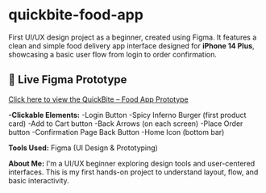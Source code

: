 # quickbite-food-app
First UI/UX design project as a beginner, created using Figma. It features a clean and simple food delivery app interface designed for **iPhone 14 Plus**, showcasing a basic user flow from login to order confirmation.


## 🔗 Live Figma Prototype

 [Click here to view the QuickBite – Food App Prototype](https://www.figma.com/proto/YB8QoQn8Kwd0hGVGYAHjVn/food-app?node-id=2-7&p=f&t=2NUTpPtgml8tWsHr-0&scaling=scale-down&content-scaling=fixed&page-id=1%3A295&starting-point-node-id=2%3A7)


**-Clickable Elements:**
-Login Button
-Spicy Inferno Burger (first product card)
-Add to Cart button
-Back Arrows (on each screen)
-Place Order button
-Confirmation Page Back Button
-Home Icon (bottom bar) 

**Tools Used:**
Figma (UI Design & Prototyping)

**About Me:**
I'm a UI/UX beginner exploring design tools and user-centered interfaces. This is my first hands-on project to understand layout, flow, and basic interactivity.

